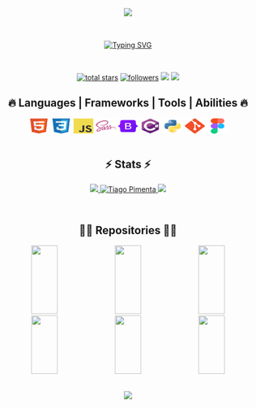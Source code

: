 <p align="center">
<img src="https://capsule-render.vercel.app/api?type=waving&align=center&height=180&text=Welcome%20to%20my%20Github!&fontSize=60&&descAlignY=20&fontColor=fff&animation=twinkling&color=0:9e3295,40:0b5394,55:0b5394,75:3b00f8,96:3b00f8)" />

  </p>
<br>
<p align="center">
<a href="https://git.io/typing-svg"><img src="https://readme-typing-svg.demolab.com?font=Saira&weight=600&size=26&pause=1000&color=518AF7&center=true&vCenter=true&random=false&width=540&height=30&lines=+Hello+my+name+is+Tiago+Pimenta;Front-End+developer+and+UI%2FUX+Designer" alt="Typing SVG" /></a>
</p>
<br>
<p align="center">
  <a href="https://github.com/Tipimenta?tab=repositories&sort=stargazers">
    <img alt="total stars" title="Total stars on GitHub" src="https://custom-icon-badges.demolab.com/github/stars/Tipimenta?color=55960c&style=for-the-badge&labelColor=488207&logo=star"/></a>
  <a href="https://github.com/Tipimenta?tab=followers">
    <img alt="followers" title="Follow me on Github" src="https://custom-icon-badges.demolab.com/github/followers/Tipimenta?color=236ad3&labelColor=1155ba&style=for-the-badge&logo=person-add&label=Follow&logoColor=white"/></a>
  <a href = "mailto:tiagopimenta.ata@gmail.com"><img src="https://img.shields.io/badge/-Gmail-CC0000?style=for-the-badge&logo=gmail&logoColor=white" target="_blank"></a>
  <a href="https://www.linkedin.com/in/tiago-o-pimenta" target="_blank"><img src="https://img.shields.io/badge/-LinkedIn-230088?style=for-the-badge&logo=linkedin&logoColor=white" target="_blank"></a> 
</div>  

<h2 align="center">🔥 Languages | Frameworks | Tools | Abilities 🔥</h2>
<div style="display: inline_block" align="center">
  <img align="center" alt="pimenta-html" height="30" width="40" src="https://raw.githubusercontent.com/devicons/devicon/master/icons/html5/html5-original.svg">
  <img align="center" alt="pimenta-CSS" height="30" width="40" src="https://raw.githubusercontent.com/devicons/devicon/master/icons/css3/css3-original.svg">
  <img align="center" alt="pimenta-Javascript" height="30" width="40" src="https://raw.githubusercontent.com/devicons/devicon/master/icons/javascript/javascript-original.svg">  
  <img align="center" alt="pimenta-Sass" height="30" width="40" src="https://raw.githubusercontent.com/devicons/devicon/master/icons/sass/sass-original.svg">  
  <img align="center" alt="pimenta-Bootstrap" height="30" width="40" src="https://raw.githubusercontent.com/devicons/devicon/master/icons/bootstrap/bootstrap-original.svg" />
  <img align="center" alt="pimenta-Csharp" height="30" width="40" src="https://raw.githubusercontent.com/devicons/devicon/master/icons/csharp/csharp-original.svg" />
  <img align="center" alt="pimenta-Python" height="30" width="40" src="https://raw.githubusercontent.com/devicons/devicon/master/icons/python/python-original.svg" />
  <img align="center" alt="pimenta-git" height="30" width="40" src="https://raw.githubusercontent.com/devicons/devicon/master/icons/git/git-original.svg" />
  <img align="center" alt="pimenta-figma" height="30" width="40" src="https://raw.githubusercontent.com/devicons/devicon/master/icons/figma/figma-original.svg" />
  </div>

<br>
<h2 align="center">⚡ Stats ⚡</h2>
<p align=center>
      <a href="https://github.com/tipimenta/github-readme-stats">
      <img  width=33% src="https://github-readme-stats.vercel.app/api?username=tipimenta&show_icons=true&theme=ambient_gradient&border_color=61dafb&hide_border=false" />
    </a>
     <a href="https://github.com/tipimenta/github-readme-stats">
      <img width=35% src="https://streak-stats.demolab.com/?user=tipimenta&theme=ambient_gradient&border=61dafb&hide_border=false" alt="Tiago Pimenta" />
    </a>
    <a href="https://github.com/tipimenta/github-readme-stats">
      <img width=25.2% src="https://github-readme-stats.vercel.app/api/top-langs/?username=tipimenta&theme=ambient_gradient&border=61dafb&hide_border=false&text_color=&langs_count=5&layout=compact&border_color=61dafb&hide_border=false&size_weight=0.5&count_weight=0.5" />
    </a>
  <br>
</p>
<br>
<h2 align="center">👨‍💻 Repositories 👨‍💻</h2>
<div width="100%" align="center">
  <a href="https://github.com/Tipimenta/mp-landing-page-meow-cafe" title="Meow Cafe"><img width=32% height="135px" src="https://github-readme-stats.vercel.app/api/pin/?username=tipimenta&repo=mp-landing-page-meow-cafe&theme=ambient_gradient&border_color=61dafb&border_radius=10"></a>
  <a href="https://github.com/Tipimenta/banco-digital-com-java-e-poo" title="Banco Digital"><img width=32% height="135px" src="https://github-readme-stats.vercel.app/api/pin/?username=tipimenta&repo=banco-digital-com-java-e-poo&theme=ambient_gradient&border_color=61dafb&border_radius=10&"></a>
  <a href="https://github.com/Tipimenta/Rocketseat-DevLinks" title="DevLinks"><img width=32% height="135px" src="https://github-readme-stats.vercel.app/api/pin/?username=tipimenta&repo=Rocketseat-DevLinks&theme=ambient_gradient&border_color=61dafb&border_radius=10"></a>
</div>
<div width="100%" align="center">
  <a href="https://github.com/Tipimenta/Introducao-a-Ciencia-da-Computacao-com-Python-Parte-1" title="Introducao-a-Ciencia-da-Computacao-com-Python"><img width=32% height="115" src="https://github-readme-stats.vercel.app/api/pin/?username=tipimenta&repo=Introducao-a-Ciencia-da-Computacao-com-Python-Parte-1&theme=ambient_gradient&border_color=61dafb&border_radius=10"></a>
  <a href="https://github.com/Tipimenta/FreeCodeCamp" title="FreeCodeCamp"><img width=32% height="115" src="https://github-readme-stats.vercel.app/api/pin/?username=Tipimenta&repo=FreeCodeCamp&theme=ambient_gradient&border_color=61dafb&border_radius=10"></a>
  <a href="https://github.com/Tipimenta/Startse-Tech-Academy" title="Startse-Tech-Academy"><img width=32% height="115" src="https://github-readme-stats.vercel.app/api/pin/?username=tipimenta&repo=Startse-Tech-Academy&theme=ambient_gradient&border_color=61dafb&border_radius=10"></a>
</div>

<br>
<p align="center">
<img src="https://capsule-render.vercel.app/api?type=waving&height=140&fontSize=50&fontColor=fff&animation=twinkling&section=footer&color=100:9e3295,55:0b5394,25:3b00f8,0:3b00f8)" /> 
</p>
 

